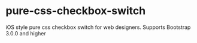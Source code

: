 # pure-css-checkbox-switch
iOS style pure css checkbox switch for web designers. Supports Bootstrap 3.0.0 and higher
